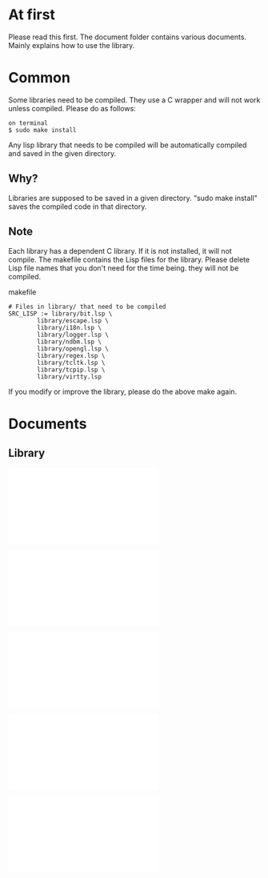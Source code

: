 # At first
Please read this first.
The document folder contains various documents. Mainly explains how to use the library.

# Common
Some libraries need to be compiled. They use a C wrapper and will not work unless compiled. Please do as follows:

```
on terminal
$ sudo make install

```
Any lisp library that needs to be compiled will be automatically compiled and saved in the given directory.

## Why?
Libraries are supposed to be saved in a given directory. "sudo make install" saves the compiled code in that directory.

## Note
Each library has a dependent C library. If it is not installed, it will not compile. The makefile contains the Lisp files for the library. Please delete Lisp file names that you don't need for the time being. they will not be compiled.

makefile
```
# Files in library/ that need to be compiled
SRC_LISP := library/bit.lsp \
	    library/escape.lsp \
	    library/i18n.lsp \
	    library/logger.lsp \
	    library/ndbm.lsp \
	    library/opengl.lsp \
	    library/regex.lsp \
	    library/tcltk.lsp \
	    library/tcpip.lsp \
	    library/virtty.lsp

```

If you modify or improve the library, please do the above make again.


# Documents

## Library
![bit](bit.md)

![compiler](compiler.md)

![csv](csv.md)

![formatter](formatter.md)

![formuta](formula.md)
